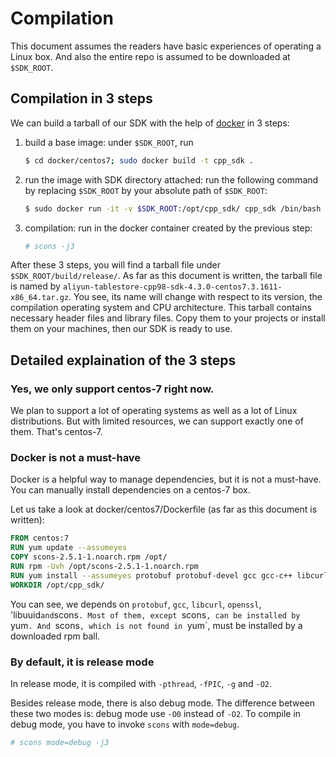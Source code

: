# Compilation

This document assumes the readers have basic experiences of operating a Linux box.
And also the entire repo is assumed to be downloaded at `$SDK_ROOT`.

## Compilation in 3 steps

We can build a tarball of our SDK with the help of [docker](https://www.docker.com/) in 3 steps:
1. build a base image: under `$SDK_ROOT`, run
   ```sh
   $ cd docker/centos7; sudo docker build -t cpp_sdk .
   ```
1. run the image with SDK directory attached: run the following command by replacing `$SDK_ROOT` by your absolute path of `$SDK_ROOT`:
   ```sh
   $ sudo docker run -it -v $SDK_ROOT:/opt/cpp_sdk/ cpp_sdk /bin/bash
   ```
1. compilation: run in the docker container created by the previous step:
   ```sh
   # scons -j3
   ```
After these 3 steps, you will find a tarball file under `$SDK_ROOT/build/release/`.
As far as this document is written, the tarball file is named by `aliyun-tablestore-cpp98-sdk-4.3.0-centos7.3.1611-x86_64.tar.gz`.
You see, its name will change with respect to its version, the compilation operating system and CPU architecture.
This tarball contains necessary header files and library files.
Copy them to your projects or install them on your machines, then our SDK is ready to use.

## Detailed explaination of the 3 steps

### Yes, we only support centos-7 right now.

We plan to support a lot of operating systems as well as a lot of Linux distributions.
But with limited resources, we can support exactly one of them.
That's centos-7.

### Docker is not a must-have

Docker is a helpful way to manage dependencies, but it is not a must-have.
You can manually install dependencies on a centos-7 box.

Let us take a look at docker/centos7/Dockerfile (as far as this document is written):
```dockerfile
FROM centos:7
RUN yum update --assumeyes
COPY scons-2.5.1-1.noarch.rpm /opt/
RUN rpm -Uvh /opt/scons-2.5.1-1.noarch.rpm
RUN yum install --assumeyes protobuf protobuf-devel gcc gcc-c++ libcurl-devel openssl-devel libuuid-devel
WORKDIR /opt/cpp_sdk/
```
You can see, we depends on `protobuf`, `gcc`, `libcurl`, `openssl`, 'libuuid` and `scons`.
Most of them, except `scons`, can be installed by `yum`.
And `scons`, which is not found in `yum`, must be installed by a downloaded rpm ball.

### By default, it is release mode

In release mode, it is compiled with `-pthread`, `-fPIC`, `-g` and `-O2`.

Besides release mode, there is also debug mode.
The difference between these two modes is: debug mode use `-O0` instead of `-O2`.
To compile in debug mode, you have to invoke `scons` with `mode=debug`.
```sh
# scons mode=debug -j3
```
